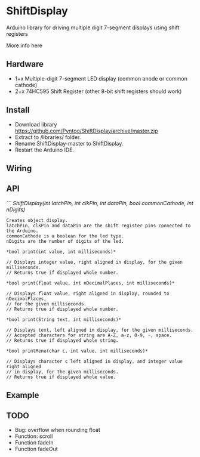 # ShiftDisplay
Arduino library for driving multiple digit 7-segment displays using shift registers

More info here

## Hardware
- 1+x Multiple-digit 7-segment LED display (common anode or common cathode)
- 2+x 74HC595 Shift Register (other 8-bit shift registers should work)

## Install
- Download library https://github.com/Pyntoo/ShiftDisplay/archive/master.zip
- Extract to <arduinosketchfolder>/libraries/ folder.
- Rename ShiftDisplay-master to ShiftDisplay.
- Restart the Arduino IDE.

## Wiring


## API

*```
ShiftDisplay(int latchPin, int clkPin, int dataPin, bool commonCathode, int nDigits)*
```*
Creates object display.
latchPin, clkPin and dataPin are the shift register pins connected to the Arduino.
commonCathode is a boolean for the led type.
nDigits are the number of digits of the led.
```

```
*bool print(int value, int milliseconds)*

// Displays integer value, right aligned in display, for the given milliseconds.
// Returns true if displayed whole number.

```

```
*bool print(float value, int nDecimalPlaces, int milliseconds)*

// Displays float value, right aligned in display, rounded to nDecimalPlaces,
// for the given milliseconds.
// Returns true if displayed whole number.
```

```
*bool print(String text, int milliseconds)*

// Displays text, left aligned in display, for the given milliseconds.
// Accepted characters for string are A-Z, a-z, 0-9, -, space.
// Returns true if displayed whole string.
```

```
*bool printMenu(char c, int value, int milliseconds)*

// Displays character c left aligned in display, and integer value right aligned
// in display, for the given milliseconds.
// Returns true if displayed whole value.
```

## Example


## TODO
- Bug: overflow when rounding float
- Function: scroll
- Function fadeIn
- Function fadeOut
